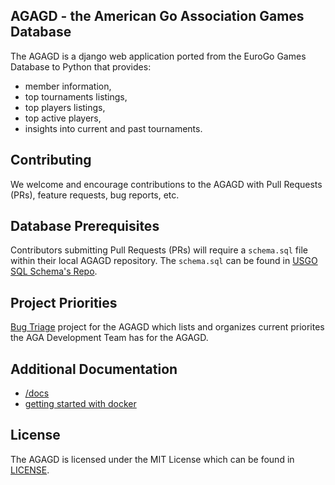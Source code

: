 ## AGAGD - the American Go Association Games Database

The AGAGD is a django web application ported from the EuroGo Games Database to Python that provides:
* member information,
* top tournaments listings,
* top players listings,
* top active players,
* insights into current and past tournaments.

## Contributing

We welcome and encourage contributions to the AGAGD with Pull Requests (PRs), feature requests, bug reports, etc.

## Database Prerequisites

Contributors submitting Pull Requests (PRs) will require a `schema.sql` file within their local AGAGD repository. The `schema.sql` can be found in [USGO SQL Schema's Repo](https://github.com/usgo/usgo-sql-schemas).

## Project Priorities
[Bug Triage](https://github.com/usgo/agagd/projects/1) project for the AGAGD which lists and organizes current priorites the AGA Development Team has for the AGAGD.

## Additional Documentation
* [/docs](/docs)
* [getting started with docker](https://docs.docker.com/get-started/)

## License
The AGAGD is licensed under the MIT License which can be found in [LICENSE](/LICENSEE).
